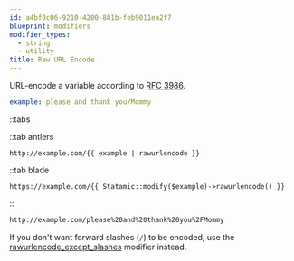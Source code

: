 ```yaml
---
id: a4bf0c06-9210-4200-881b-feb9011ea2f7
blueprint: modifiers
modifier_types:
  - string
  - utility
title: Raw URL Encode
---
```

URL-encode a variable according to [RFC 3986][rfc-3986].
```yaml
example: please and thank you/Mommy
```

::tabs

::tab antlers
```antlers
http://example.com/{{ example | rawurlencode }}
```
::tab blade
```blade
https://example.com/{{ Statamic::modify($example)->rawurlencode() }}
```
::

```html
http://example.com/please%20and%20thank%20you%2FMommy
```

If you don't want forward slashes (`/`) to be encoded, use the [rawurlencode_except_slashes](/modifiers/rawurlencode_except_slashes) modifier instead.

[rfc-3986]: http://php.net/manual/en/function.rawurlencode.php
